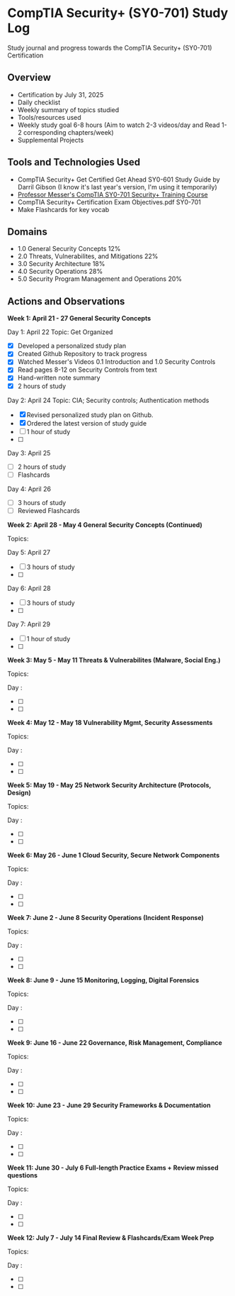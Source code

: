 <h1>CompTIA Security+ (SY0-701) Study Log</h1>
<p> Study journal and progress towards the CompTIA Security+ (SY0-701) Certification </p>

<h2>Overview</h2>

- Certification by July 31, 2025
- Daily checklist
- Weekly summary of topics studied
- Tools/resources used
- Weekly study goal 6-8 hours (Aim to watch 2-3 videos/day and Read 1-2 corresponding chapters/week)
- Supplemental Projects

<h2>Tools and Technologies Used</h2>

- CompTIA Security+ Get Certified Get Ahead SY0-601 Study Guide by Darril Gibson (I know it's last year's version, I'm using it temporarily)
- [Professor Messer's CompTIA SY0-701 Security+ Training Course](https://www.professormesser.com/security-plus/sy0-701/sy0-701-video/sy0-701-comptia-security-plus-course/)
- CompTIA Security+ Certification Exam Objectives.pdf SY0-701
- Make Flashcards for key vocab

<h2>Domains</h2>

- 1.0 General Security Concepts 12%
- 2.0 Threats, Vulnerabilites, and Mitigations 22%
- 3.0 Security Architecture 18%
- 4.0 Security Operations 28%
- 5.0 Security Program Management and Operations 20%

<h2>Actions and Observations</h2>

<b> Week 1: April 21 - 27 General Security Concepts </b>
<p> Day 1: April 22 Topic: Get Organized </p>

- [x] Developed a personalized study plan
- [x] Created Github Repository to track progress
- [x] Watched Messer's Videos 0.1 Introduction and 1.0 Security Controls
- [x] Read pages 8-12 on Security Controls from text
- [x] Hand-written note summary
- [x] 2 hours of study

<p> Day 2: April 24 Topic: CIA; Security controls; Authentication methods </p>

- [x] Revised personalized study plan on Github.
- [x] Ordered the latest version of study guide
- [ ] 1 hour of study
- [ ] 

<p> Day 3: April 25 </p>

- [ ] 2 hours of study
- [ ] Flashcards

<p> Day 4: April 26 </p>

- [ ] 3 hours of study
- [ ] Reviewed Flashcards

<b> Week 2: April 28 - May 4 General Security Concepts (Continued) </b>
<p> Topics:  </p>

<p> Day 5: April 27 </p>

- [ ] 3 hours of study
- [ ]

<p> Day 6: April 28 </p>

- [ ] 3 hours of study
- [ ]

<p> Day 7: April 29 </p>

- [ ] 1 hour of study
- [ ]

  
<b> Week 3: May 5 - May 11 Threats & Vulnerabilites (Malware, Social Eng.) </b>
<p> Topics:  </p>

<p> Day : </p>

- [ ] 
- [ ]

<b> Week 4: May 12 - May 18 Vulnerability Mgmt, Security Assessments </b>
<p> Topics:  </p>

<p> Day : </p>

- [ ] 
- [ ]

<b> Week 5: May 19 - May 25 Network Security Architecture (Protocols, Design) </b>
<p> Topics:  </p>

<p> Day : </p>

- [ ] 
- [ ]

<b> Week 6: May 26 - June 1 Cloud Security, Secure Network Components </b>
<p> Topics:  </p>

<p> Day : </p>

- [ ] 
- [ ]

<b> Week 7: June 2 - June 8 Security Operations (Incident Response) </b>
<p> Topics:  </p>

<p> Day : </p>

- [ ] 
- [ ]

<b> Week 8: June 9 - June 15 Monitoring, Logging, Digital Forensics </b>
<p> Topics:  </p>

<p> Day : </p>

- [ ] 
- [ ]

<b> Week 9: June 16 - June 22 Governance, Risk Management, Compliance </b>
<p> Topics:  </p>

<p> Day : </p>

- [ ] 
- [ ]

<b> Week 10: June 23 - June 29 Security Frameworks & Documentation </b>
<p> Topics:  </p>

<p> Day : </p>

- [ ] 
- [ ]

<b> Week 11: June 30 - July 6 Full-length Practice Exams + Review missed questions </b>
<p> Topics:  </p>

<p> Day : </p>

- [ ] 
- [ ]

<b> Week 12: July 7 - July 14 Final Review & Flashcards/Exam Week Prep </b>
<p> Topics:  </p>

<p> Day : </p>

- [ ] 
- [ ]
